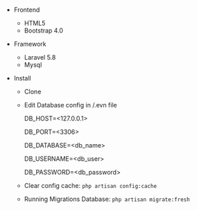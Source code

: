 # 
* Frontend 
  - HTML5
  - Bootstrap 4.0
  
* Framework
  - Laravel 5.8
  - Mysql  
  
* Install
  - Clone
  - Edit Database config in /.evn file
  
    DB_HOST=<127.0.0.1>
    
    DB_PORT=<3306>
    
    DB_DATABASE=<db_name>
    
    DB_USERNAME=<db_user>
    
    DB_PASSWORD=<db_password>
        
  - Clear config cache: ```php artisan config:cache```
  - Running Migrations Database: ```php artisan migrate:fresh```
  
  
